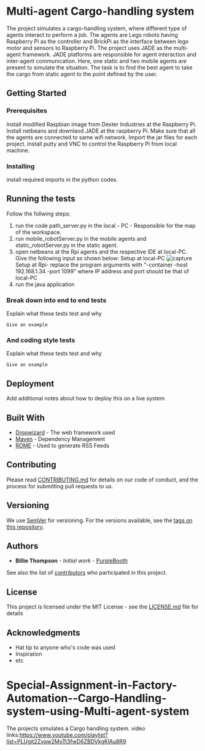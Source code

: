 # Multi-agent Cargo-handling system

The project simulates a cargo-handling system, where different type of agents interact to perform a job. The agents are Lego robots having Raspberry Pi as the controller and BrickPi as the interface between lego motor and sensors to Raspberry Pi. The project uses JADE as the multi-agent framework. JADE platforms are responsible for agent interaction and inter-agent communication. Here, one static and two mobile agents are present to simulate the situation. The task is to find the best agent to take the cargo from static agent to the point defined by the user. 

## Getting Started

### Prerequisites

Install modified Raspbian image from Dexter Industries at the Raspberry Pi. Install netbeans and downlaod JADE at the raspberry Pi. Make sure that all the agents are connected to same wifi network. Import the jar files for each project. install putty and VNC to control the Raspberry Pi from local machine.

### Installing

install required imports in the python codes.

## Running the tests

Follow the follwing steps:
1. run the code path_server.py in the local - PC - Responsible for the map of the workspace.
2. run mobile_robotServer.py in the mobile agents and static_robotServer.py in the static agent.
3. open netbeans at the Rpi agents and the respective IDE at local-PC. Give the following input as shown below:
Setup at local-PC
![capture](https://user-images.githubusercontent.com/25124540/29600662-e6417454-87df-11e7-9893-ae9073a53b04.PNG)
Setup at Rpi-
replace the program arguments with "-container -host 192.168.1.34 -port 1099" where IP address and port should be that of local-PC
4. run the java application



### Break down into end to end tests

Explain what these tests test and why

```
Give an example
```

### And coding style tests

Explain what these tests test and why

```
Give an example
```

## Deployment

Add additional notes about how to deploy this on a live system

## Built With

* [Dropwizard](http://www.dropwizard.io/1.0.2/docs/) - The web framework used
* [Maven](https://maven.apache.org/) - Dependency Management
* [ROME](https://rometools.github.io/rome/) - Used to generate RSS Feeds

## Contributing

Please read [CONTRIBUTING.md](https://gist.github.com/PurpleBooth/b24679402957c63ec426) for details on our code of conduct, and the process for submitting pull requests to us.

## Versioning
We use [SemVer](http://semver.org/) for versioning. For the versions available, see the [tags on this repository](https://github.com/your/project/tags). 

## Authors

* **Billie Thompson** - *Initial work* - [PurpleBooth](https://github.com/PurpleBooth)

See also the list of [contributors](https://github.com/your/project/contributors) who participated in this project.

## License

This project is licensed under the MIT License - see the [LICENSE.md](LICENSE.md) file for details

## Acknowledgments

* Hat tip to anyone who's code was used
* Inspiration
* etc

# Special-Assignment-in-Factory-Automation--Cargo-Handling-system-using-Multi-agent-system
The projects simulates a Cargo handling system. 
video links:https://www.youtube.com/playlist?list=PLUgit2Zvqw2MoTt3fwD6ZBDVkgKlAu8R9
